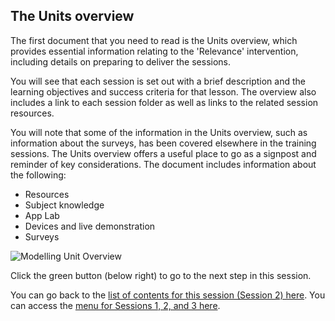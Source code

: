 ## The Units overview

The first document that you need to read is the Units overview, which provides essential information relating to the 'Relevance' intervention, including details on preparing to deliver the sessions.

You will see that each session is set out with a brief description and the learning objectives and success criteria for that lesson. The overview also includes a link to each session folder as well as links to the related session resources. 

You will note that some of the information in the Units overview, such as information about the surveys, has been covered elsewhere in the training sessions. The Units overview offers a useful place to go as a signpost and reminder of key considerations. The document includes information about the following:
+ Resources
+ Subject knowledge
+ App Lab 
+ Devices and live demonstration
+ Surveys

![Modelling Unit Overview](images/Relevance-UnitOverview.gif)

Click the green button (below right) to go to the next step in this session.

You can go back to the [list of contents for this session (Session 2) here](https://projects.raspberrypi.org/en/projects/Year8-RelevanceTraining-Session2-GBICi4).
You can access the [menu for Sessions 1, 2, and 3 here](https://projects.raspberrypi.org/en/pathways/year8-relevancetraining-gbici4).
